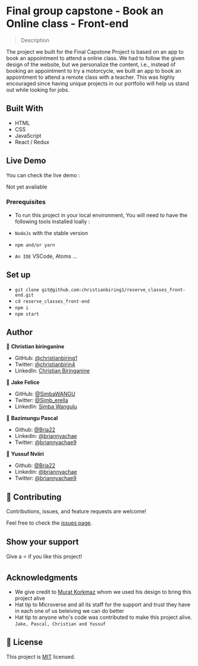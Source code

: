 # Final group capstone - Book an Online class - Front-end

> Description

The project we built for the Final Capstone Project is based on an app to book an appointment to attend a online class. We had to follow the given design of the website, but we personalize the content, i.e., instead of booking an appointment to try a motorcycle, we built an app to book an appointment to attend a remote class with a teacher. This was highly encouraged since having unique projects in our portfolio will help us stand out while looking for jobs.

## Built With

- HTML
- CSS
- JavaScript
- React / Redux

## Live Demo

You can check the live demo :

Not yet available

### Prerequisites

- To run this project in your local environment, You will need to have the following tools installed loally :

- `NodeJs` with the stable version
- `npm and/or yarn`
- `An IDE` VSCode, Atoms ...

## Set up

- `git clone git@github.com:christianbiring1/reserve_classes_front-end.git`
- `cd reserve_classes_front-end`
- `npm i`
- `npm start`

## Author

👤 **Christian biringanine**

- GitHub: [@christianbiring1](https://github.com/christianbiring1)
- Twitter: [@christianbirin4](https://twitter.com/christianbirin4)
- LinkedIn: [Christian Biringanine](https://linkedin.com/in/christian-biringanine/)

👤 **Jake Felice**

- GitHub: [@SimbaWANGU](https://github.com/)
- Twitter: [@Simb_erella](https://twitter.com/)
- LinkedIn: [Simba Wangulu](https://linkedin.com/in//)

👤 **Bazimungu Pascal**

- Github: [@Bria22](https://github.com/)
- Linkedin: [@briannyachae](https://www.linkedin.com/in//)
- Twitter: [@briannyachae9](https://twitter.com/)

👤 **Yussuf Nviiri**

- Github: [@Bria22](https://github.com/)
- Linkedin: [@briannyachae](https://www.linkedin.com/in//)
- Twitter: [@briannyachae9](https://twitter.com/)

## 🤝 Contributing

Contributions, issues, and feature requests are welcome!

Feel free to check the [issues page](https://github.com/christianbiring1/reserve_classes_front-end/issues).

## Show your support

Give a ⭐️ if you like this project!

## Acknowledgments

- We give credit to [Murat Korkmaz](https://www.behance.net/muratk) whom we used his design to bring this project alive
- Hat tip to Microverse and all its staff for the support and trust they have in each one of us beleiving we can do better
- Hat tip to anyone who's code was contributed to make this project alive. `Jake, Pascal, Christian and Yussuf`

## 📝 License

This project is [MIT](./MIT.md) licensed.
